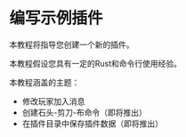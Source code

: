 # 编写示例插件

本教程将指导您创建一个新的插件。

本教程假设您具有一定的Rust和命令行使用经验。

本教程涵盖的主题：

- 修改玩家加入消息
- 创建石头-剪刀-布命令（即将推出）
- 在插件目录中保存插件数据（即将推出）
